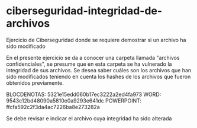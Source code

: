 # ciberseguridad-integridad-de-archivos
Ejercicio de Ciberseguridad donde se requiere demostrar si un archivo ha sido modificado

En el presente ejercicio se da a conocer una carpeta llamada "archivos confidenciales", se presume que en esta carpeta se ha vulnerado la integridad de sus archivos. 
Se desea saber cuáles son los archivos que han sido modificados teniendo en cuenta los hashes de los archivos que fueron obtenidos previamente.

BLOCDENOTAS: 5321e15edd060b17ec3222a2ed4fa973
WORD: 9543c12bd48090a5810e0a9293e641dc
POWERPOINT: ffcfa592c2f3da4ac7226ba8e273282a

Se debe revisar e indicar el archivo cuya integridad ha sido alterada
